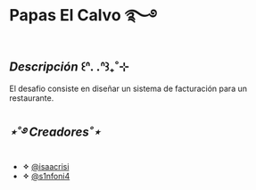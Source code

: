  # **Papas El Calvo** ࿐࿔ 

## _Descripción_  ꒰ᐢ. .ᐢ꒱₊˚⊹

El desafio consiste en diseñar un sistema de facturación para un restaurante.

## _⋆˚࿔ Creadores˚⋆_

- **✧** [@isaacrisi](https://github.com/isaacrisi)
- **✧** [@s1nfoni4](https://github.com/s1nfoni4)
